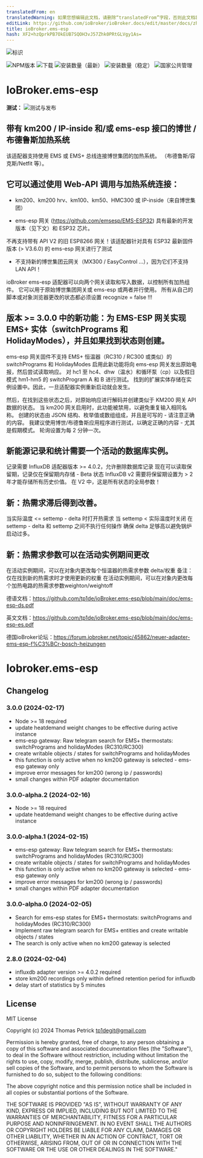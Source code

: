 ```yaml
---
translatedFrom: en
translatedWarning: 如果您想编辑此文档，请删除“translatedFrom”字段，否则此文档将再次自动翻译
editLink: https://github.com/ioBroker/ioBroker.docs/edit/master/docs/zh-cn/adapterref/iobroker.ems-esp/README.md
title: ioBroker.ems-esp
hash: XF2+hzQprkPB7OkEUB7SQOH3vJ57Zhk0PRtGLVgy1As=
---
```

![标识](../../../en/adapterref/iobroker.ems-esp/admin/ems-esp.png)

![NPM版本](https://img.shields.io/npm/v/iobroker.ems-esp.svg)
![下载](https://img.shields.io/npm/dm/iobroker.ems-esp.svg)
![安装数量（最新）](https://iobroker.live/badges/ems-esp-installed.svg)
![安装数量（稳定）](https://iobroker.live/badges/ems-esp-stable.svg)
![国家公共管理](https://nodei.co/npm/iobroker.ems-esp.png?downloads=true)

# IoBroker.ems-esp
**测试：** ![测试与发布](https://github.com/tp1de/ioBroker.ems-esp/workflows/Test%20and%20Release/badge.svg)

## 带有 km200 / IP-inside 和/或 ems-esp 接口的博世 / 布德鲁斯加热系统
该适配器支持使用 EMS 或 EMS+ 总线连接博世集团的加热系统。
（布德鲁斯/容克斯/Netfit 等）。

## 它可以通过使用 Web-API 调用与加热系统连接：
* km200、km200 hrv、km100、km50、HMC300 或 IP-inside（来自博世集团）

* ems-esp 网关 (https://github.com/emsesp/EMS-ESP32) 具有最新的开发版本（见下文）和 ESP32 芯片。

不再支持带有 API V2 的旧 ESP8266 网关！该适配器针对具有 ESP32 最新固件版本 (> V3.6.0) 的 ems-esp 网关进行了测试

* 不支持新的博世集团云网关（MX300 / EasyControl ...），因为它们不支持 LAN API！

ioBroker ems-esp 适配器可以向两个网关读取和写入数据，以控制所有加热组件。
它可以用于原始博世集团网关或 ems-esp 或两者并行使用。
所有从自己的脚本或对象浏览器更改的状态都必须设置 recognize = false !!!

## 版本 >= 3.0.0 中的新功能：为 EMS-ESP 网关实现 EMS+ 实体（switchPrograms 和 HolidayModes），并且如果找到状态则创建。
ems-esp 网关固件不支持 EMS+ 恒温器（RC310 / RC300 或类似）的 switchPrograms 和 HolidayModes 启用此新功能将向 ems-esp 网关发出原始电报，然后尝试读取响应。
对 hc1 至 hc4、dhw（温水）和循环泵（cp）以及假日模式 hm1-hm5 的 switchProgram A 和 B 进行测试。
找到的扩展实体存储在实例设置中。因此，一旦适配器实例重新启动就会发生。

然后，在找到这些状态之后，对原始响应进行解码并创建类似于 KM200 网关 API 数据的状态。
当 km200 网关启用时，此功能被禁用，以避免重复输入相同名称。
创建的状态由 JSON 结构、枚举值或数组组成，并且是可写的 - 请注意正确的内容。
我建议使用博世/布德鲁斯应用程序进行测试，以确定正确的内容 - 尤其是假期模式。
轮询设置为每 2 分钟一次。

## 新能源记录和统计需要一个活动的数据库实例。
记录需要 InfluxDB 适配器版本 >= 4.0.2，允许删除数据库记录 现在可以读取保留期，记录仅在保留期内存储 - Beta 状态 InfluxDB v2 需要将保留期设置为 > 2 年才能存储所有历史价值。
在 V2 中，这是所有状态的全局参数！

## 新：热需求滞后得到改善。
当实际温度 <= settemp - delta 时打开热需求 当 settemp < 实际温度时关闭 在 settemp - delta 和 settemp 之间不执行任何操作 确保 delta 足够高以避免锅炉启动过多。

## 新：热需求参数可以在活动实例期间更改
在活动实例期间，可以在对象内更改每个恒温器的热需求参数 delta/权重 备注：仅在找到新的热需求时才使用更新的权重 在活动实例期间，可以在对象内更改每个加热电路的热需求参数weighton/weightoff

德语文档：https://github.com/tp1de/ioBroker.ems-esp/blob/main/doc/ems-esp-ds.pdf

英文文档：https://github.com/tp1de/ioBroker.ems-esp/blob/main/doc/ems-esp-es.pdf

德国ioBroker论坛：https://forum.iobroker.net/topic/45862/neuer-adapter-ems-esp-f%C3%BCr-bosch-heizungen

# Iobroker.ems-esp

## Changelog
<!--
	Placeholder for the next version (at the beginning of the line):
	### **WORK IN PROGRESS**
-->
### 3.0.0 (2024-02-17)
* Node >= 18 required
* update heatdemand weight changes to be effective during active instance
* ems-esp gateway: Raw telegram search for EMS+ thermostats: switchPrograms and holidayModes (RC310/RC300)
* create writable objects / states for switchPrograms and holidayModes
* this function is only active when no km200 gateway is selected - ems-esp gateway only
* improve error messages for km200 (wrong ip / passwords)
* small changes within PDF adapter documentation

### 3.0.0-alpha.2 (2024-02-16)
* Node >= 18 required
* update heatdemand weight changes to be effective during active instance

### 3.0.0-alpha.1 (2024-02-15)
* ems-esp gateway: Raw telegram search for EMS+ thermostats: switchPrograms and holidayModes (RC310/RC300)
* create writable objects / states for switchPrograms and holidayModes
* this function is only active when no km200 gateway is selected - ems-esp gateway only
* improve error messages for km200 (wrong ip / passwords)
* small changes within PDF adapter documentation

### 3.0.0-alpha.0 (2024-02-05)
* Search for ems-esp states for EMS+ thermostats: switchPrograms and holidayModes (RC310/RC300)
* Implement raw telegram search for EMS+ entities and create writable objects / states
* The search is only active when no km200 gateway is selected

### 2.8.0 (2024-02-04)
* influxdb adapter version >= 4.0.2 required 
* store km200 recordings only within defined retention period for influxdb
* delay start of statistics by 5 minutes

## License
MIT License

Copyright (c) 2024 Thomas Petrick <tp1degit@gmail.com>

Permission is hereby granted, free of charge, to any person obtaining a copy
of this software and associated documentation files (the "Software"), to deal
in the Software without restriction, including without limitation the rights
to use, copy, modify, merge, publish, distribute, sublicense, and/or sell
copies of the Software, and to permit persons to whom the Software is
furnished to do so, subject to the following conditions:

The above copyright notice and this permission notice shall be included in all
copies or substantial portions of the Software.

THE SOFTWARE IS PROVIDED "AS IS", WITHOUT WARRANTY OF ANY KIND, EXPRESS OR
IMPLIED, INCLUDING BUT NOT LIMITED TO THE WARRANTIES OF MERCHANTABILITY,
FITNESS FOR A PARTICULAR PURPOSE AND NONINFRINGEMENT. IN NO EVENT SHALL THE
AUTHORS OR COPYRIGHT HOLDERS BE LIABLE FOR ANY CLAIM, DAMAGES OR OTHER
LIABILITY, WHETHER IN AN ACTION OF CONTRACT, TORT OR OTHERWISE, ARISING FROM,
OUT OF OR IN CONNECTION WITH THE SOFTWARE OR THE USE OR OTHER DEALINGS IN THE
SOFTWARE."